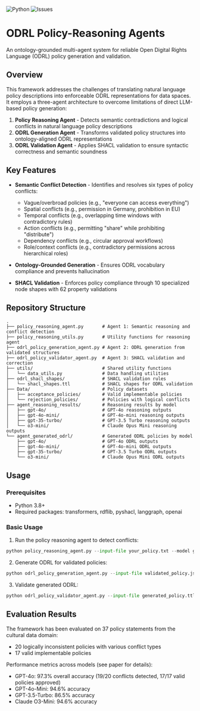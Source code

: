 ![Python](https://img.shields.io/badge/Python-3.8%2B-blue)
![Issues](https://img.shields.io/github/issues/Daham-Mustaf/ODRL_Policy-Reasoning-Agents)


# ODRL Policy-Reasoning Agents

An ontology-grounded multi-agent system for reliable Open Digital Rights Language (ODRL) policy generation and validation.

## Overview

This framework addresses the challenges of translating natural language policy descriptions into enforceable ODRL representations for data spaces. It employs a three-agent architecture to overcome limitations of direct LLM-based policy generation:

1. **Policy Reasoning Agent** - Detects semantic contradictions and logical conflicts in natural language policy descriptions
2. **ODRL Generation Agent** - Transforms validated policy structures into ontology-aligned ODRL representations
3. **ODRL Validation Agent** - Applies SHACL validation to ensure syntactic correctness and semantic soundness

## Key Features

- **Semantic Conflict Detection** - Identifies and resolves six types of policy conflicts:
  - Vague/overbroad policies (e.g., "everyone can access everything")
  - Spatial conflicts (e.g., permission in Germany, prohibition in EU)
  - Temporal conflicts (e.g., overlapping time windows with contradictory rules)
  - Action conflicts (e.g., permitting "share" while prohibiting "distribute")
  - Dependency conflicts (e.g., circular approval workflows)
  - Role/context conflicts (e.g., contradictory permissions across hierarchical roles)

- **Ontology-Grounded Generation** - Ensures ODRL vocabulary compliance and prevents hallucination
- **SHACL Validation** - Enforces policy compliance through 10 specialized node shapes with 62 property validations

## Repository Structure

```
.
├── policy_reasoning_agent.py       # Agent 1: Semantic reasoning and conflict detection
├── policy_reasoning_utils.py       # Utility functions for reasoning agent
├── odrl_policy_generation_agent.py # Agent 2: ODRL generation from validated structures
├── odrl_policy_validator_agent.py  # Agent 3: SHACL validation and correction
├── utils/                          # Shared utility functions
│   └── data_utils.py               # Data handling utilities
├── odrl_shacl_shapes/              # SHACL validation rules
│   └── shacl_shapes.ttl            # SHACL shapes for ODRL validation
├── Data/                           # Policy datasets
│   ├── acceptance_policies/        # Valid implementable policies
│   └── rejection_policies/         # Policies with logical conflicts
├── agent_reasoning_results/        # Reasoning results by model
│   ├── gpt-4o/                     # GPT-4o reasoning outputs 
│   ├── gpt-4o-mini/                # GPT-4o-mini reasoning outputs
│   ├── gpt-35-turbo/               # GPT-3.5 Turbo reasoning outputs
│   └── o3-mini/                    # Claude Opus Mini reasoning outputs
└── agent_generated_odrl/           # Generated ODRL policies by model
    ├── gpt-4o/                     # GPT-4o ODRL outputs
    ├── gpt-4o-mini/                # GPT-4o-mini ODRL outputs
    ├── gpt-35-turbo/               # GPT-3.5 Turbo ODRL outputs
    └── o3-mini/                    # Claude Opus Mini ODRL outputs
```

## Usage

### Prerequisites

- Python 3.8+
- Required packages: transformers, rdflib, pyshacl, langgraph, openai

### Basic Usage

1. Run the policy reasoning agent to detect conflicts:

```python
python policy_reasoning_agent.py --input-file your_policy.txt --model gpt-4o
```

2. Generate ODRL for validated policies:

```python
python odrl_policy_generation_agent.py --input-file validated_policy.json --model gpt-4o --output-format ttl
```

3. Validate generated ODRL:

```python
python odrl_policy_validator_agent.py --input-file generated_policy.ttl
```

## Evaluation Results

The framework has been evaluated on 37 policy statements from the cultural data domain:
- 20 logically inconsistent policies with various conflict types
- 17 valid implementable policies

Performance metrics across models (see paper for details):
- GPT-4o: 97.3% overall accuracy (19/20 conflicts detected, 17/17 valid policies approved)
- GPT-4o-Mini: 94.6% accuracy
- GPT-3.5-Turbo: 86.5% accuracy
- Claude O3-Mini: 94.6% accuracy

